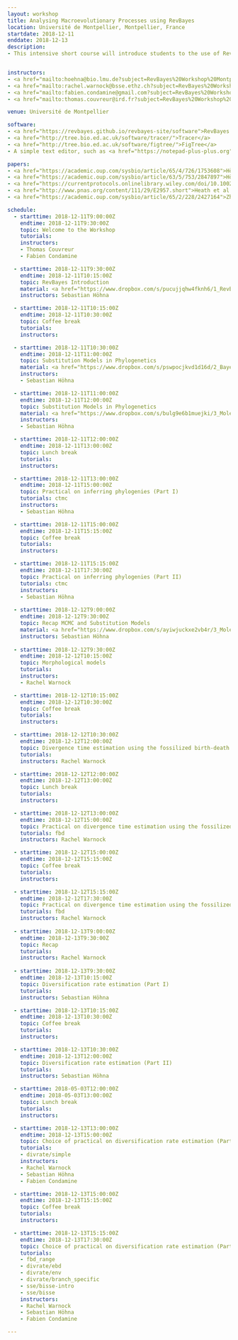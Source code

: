 ```yaml
---
layout: workshop
title: Analysing Macroevolutionary Processes using RevBayes
location: Université de Montpellier, Montpellier, France
startdate: 2018-12-11
enddate: 2018-12-13
description:
- This intensive short course will introduce students to the use of RevBayes for macroevolutionary analysis. The course will be three full days in length and will take place at the Université de Montpellier, France from the 11 to the 13 of December, 2018.


instructors:
- <a href="mailto:hoehna@bio.lmu.de?subject=RevBayes%20Workshop%20Montpellier%202018">Sebastian Höhna</a>
- <a href="mailto:rachel.warnock@bsse.ethz.ch?subject=RevBayes%20Workshop%20Montpellier%202018">Rachel Warnock</a>
- <a href="mailto:fabien.condamine@gmail.com?subject=RevBayes%20Workshop%20Montpellier%202018">Fabien Condamine</a>
- <a href="mailto:thomas.couvreur@ird.fr?subject=RevBayes%20Workshop%20Montpellier%202018">Thomas Couvreur</a>

venue: Université de Montpellier

software:
- <a href="https://revbayes.github.io/revbayes-site/software">RevBayes v1.0.10</a>
- <a href="http://tree.bio.ed.ac.uk/software/tracer/">Tracer</a>
- <a href="http://tree.bio.ed.ac.uk/software/figtree/">FigTree</a>
- A simple text editor, such as <a href="https://notepad-plus-plus.org">NotePad++</a>, SublimeText, TextWrangler or BBEdit

papers:
- <a href="https://academic.oup.com/sysbio/article/65/4/726/1753608">Höhna et al. (2016). RevBayes&#58; Bayesian Phylogenetic Inference Using Graphical Models and an Interactive Model-Specification Language.</a>
- <a href="https://academic.oup.com/sysbio/article/63/5/753/2847897">Höhna et al. (2014). Probabilistic Graphical Model Representation in Phylogenetics.</a>
- <a href="https://currentprotocols.onlinelibrary.wiley.com/doi/10.1002/cpbi.22">Höhna et al. (2017). Phylogenetic Inference Using RevBayes.</a>
- <a href="http://www.pnas.org/content/111/29/E2957.short">Heath et al. (2014). The fossilized birth–death process for coherent calibration of divergence-time estimates.</a>
- <a href="https://academic.oup.com/sysbio/article/65/2/228/2427164">Zhang et al. (2016). Total-Evidence Dating under the Fossilized Birth–Death Process</a>

schedule:
  - starttime: 2018-12-11T9:00:00Z
    endtime: 2018-12-11T9:30:00Z
    topic: Welcome to the Workshop
    tutorials: 
    instructors: 
    - Thomas Couvreur
    - Fabien Condamine

  - starttime: 2018-12-11T9:30:00Z
    endtime: 2018-12-11T10:15:00Z
    topic: RevBayes Introduction
    material: <a href="https://www.dropbox.com/s/pucujjqhw4fknh6/1_RevBayes.pdf?dl=0">RevBayes Intro.</a>
    instructors: Sebastian Höhna

  - starttime: 2018-12-11T10:15:00Z
    endtime: 2018-12-11T10:30:00Z
    topic: Coffee break
    tutorials: 
    instructors: 

  - starttime: 2018-12-11T10:30:00Z
    endtime: 2018-12-11T11:00:00Z
    topic: Substitution Models in Phylogenetics
    material: <a href="https://www.dropbox.com/s/pswpocjkvd1d16d/2_Bayesian_inference.pdf?dl=0">Bayesian Statistics.</a>
    instructors:
    - Sebastian Höhna

  - starttime: 2018-12-11T11:00:00Z
    endtime: 2018-12-11T12:00:00Z
    topic: Substitution Models in Phylogenetics
    material: <a href="https://www.dropbox.com/s/bulg9e6b1muejki/3_Molecular_Evolution_Models.pdf?dl=0">Substitution Models in Phylogenetics</a>
    instructors:
    - Sebastian Höhna

  - starttime: 2018-12-11T12:00:00Z
    endtime: 2018-12-11T13:00:00Z
    topic: Lunch break
    tutorials: 
    instructors: 

  - starttime: 2018-12-11T13:00:00Z
    endtime: 2018-12-11T15:00:00Z
    topic: Practical on inferring phylogenies (Part I)
    tutorials: ctmc
    instructors: 
    - Sebastian Höhna

  - starttime: 2018-12-11T15:00:00Z
    endtime: 2018-12-11T15:15:00Z
    topic: Coffee break
    tutorials: 
    instructors: 

  - starttime: 2018-12-11T15:15:00Z
    endtime: 2018-12-11T17:30:00Z
    topic: Practical on inferring phylogenies (Part II)
    tutorials: ctmc
    instructors: 
    - Sebastian Höhna
    
  - starttime: 2018-12-12T9:00:00Z
    endtime: 2018-12-12T9:30:00Z
    topic: Recap MCMC and Substitution Models
    material: <a href="https://www.dropbox.com/s/ayiwjuckxe2vb4r/3_Molecular_Evolution_Models_Recap.pdf?dl=0">Substitution Models in Phylogenetics</a>
    instructors: Sebastian Höhna
    
  - starttime: 2018-12-12T9:30:00Z
    endtime: 2018-12-12T10:15:00Z
    topic: Morphological models
    tutorials: 
    instructors:
    - Rachel Warnock

  - starttime: 2018-12-12T10:15:00Z
    endtime: 2018-12-12T10:30:00Z
    topic: Coffee break
    tutorials: 
    instructors: 

  - starttime: 2018-12-12T10:30:00Z
    endtime: 2018-12-12T12:00:00Z
    topic: Divergence time estimation using the fossilized birth-death model
    tutorials: 
    instructors: Rachel Warnock

  - starttime: 2018-12-12T12:00:00Z
    endtime: 2018-12-12T13:00:00Z
    topic: Lunch break
    tutorials: 
    instructors:

  - starttime: 2018-12-12T13:00:00Z
    endtime: 2018-12-12T15:00:00Z
    topic: Practical on divergence time estimation using the fossilized birth-death model (Part I)
    tutorials: fbd
    instructors: Rachel Warnock

  - starttime: 2018-12-12T15:00:00Z
    endtime: 2018-12-12T15:15:00Z
    topic: Coffee break
    tutorials: 
    instructors: 

  - starttime: 2018-12-12T15:15:00Z
    endtime: 2018-12-12T17:30:00Z
    topic: Practical on divergence time estimation using the fossilized birth-death model (Part II)
    tutorials: fbd
    instructors: Rachel Warnock
    
  - starttime: 2018-12-13T9:00:00Z
    endtime: 2018-12-13T9:30:00Z
    topic: Recap
    tutorials: 
    instructors: Rachel Warnock
    
  - starttime: 2018-12-13T9:30:00Z
    endtime: 2018-12-13T10:15:00Z
    topic: Diversification rate estimation (Part I)
    tutorials: 
    instructors: Sebastian Höhna

  - starttime: 2018-12-13T10:15:00Z
    endtime: 2018-12-13T10:30:00Z
    topic: Coffee break
    tutorials: 
    instructors: 

  - starttime: 2018-12-13T10:30:00Z
    endtime: 2018-12-13T12:00:00Z
    topic: Diversification rate estimation (Part II)
    tutorials: 
    instructors: Sebastian Höhna

  - starttime: 2018-05-03T12:00:00Z
    endtime: 2018-05-03T13:00:00Z
    topic: Lunch break
    tutorials: 
    instructors: 

  - starttime: 2018-12-13T13:00:00Z
    endtime: 2018-12-13T15:00:00Z
    topic: Choice of practical on diversification rate estimation (Part I)
    tutorials:
    - divrate/simple
    instructors: 
    - Rachel Warnock
    - Sebastian Höhna
    - Fabien Condamine

  - starttime: 2018-12-13T15:00:00Z
    endtime: 2018-12-13T15:15:00Z
    topic: Coffee break
    tutorials: 
    instructors: 

  - starttime: 2018-12-13T15:15:00Z
    endtime: 2018-12-13T17:30:00Z
    topic: Choice of practical on diversification rate estimation (Part II)
    tutorials:
    - fbd_range
    - divrate/ebd
    - divrate/env
    - divrate/branch_specific
    - sse/bisse-intro
    - sse/bisse
    instructors: 
    - Rachel Warnock
    - Sebastian Höhna
    - Fabien Condamine

---
```

